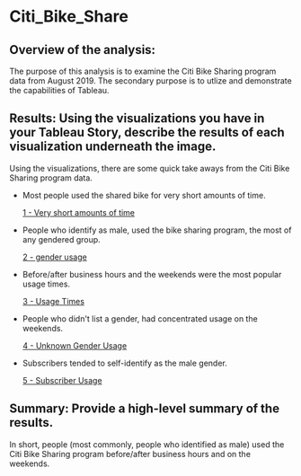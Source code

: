 # Citi_Bike_Share

## Overview of the analysis: 
The purpose of this analysis is to examine the Citi Bike Sharing program data from August 2019. The secondary purpose is to utlize and demonstrate the capabilities of Tableau.

## Results: Using the visualizations you have in your Tableau Story, describe the results of each visualization underneath the image.
Using the visualizations, there are some quick take aways from the Citi Bike Sharing program data. 

 - Most people used the shared bike for very short amounts of time. 

     [1 - Very short amounts of time](https://github.com/stoffel-brian/Citi_Bike_Share/blob/2d6f1a8f8e2b9192030398f5d9aeb32db957a852/1%20-%20Very%20short%20amounts%20of%20time.PNG)

 - People who identify as male, used the bike sharing program, the most of any gendered group. 

     [2 - gender usage](https://github.com/stoffel-brian/Citi_Bike_Share/blob/2d6f1a8f8e2b9192030398f5d9aeb32db957a852/2%20-%20gender%20usage.PNG)

 - Before/after business hours and the weekends were the most popular usage times.

     [3 - Usage Times](https://github.com/stoffel-brian/Citi_Bike_Share/blob/2d6f1a8f8e2b9192030398f5d9aeb32db957a852/3%20-%20Usage%20times.PNG) 

 - People who didn't list a gender, had concentrated usage on the weekends.

     [4 - Unknown Gender Usage](https://github.com/stoffel-brian/Citi_Bike_Share/blob/2d6f1a8f8e2b9192030398f5d9aeb32db957a852/4%20-%20Unknown%20gender%20usage.PNG)

 - Subscribers tended to self-identify as the male gender.

     [5 - Subscriber Usage](https://github.com/stoffel-brian/Citi_Bike_Share/blob/2d6f1a8f8e2b9192030398f5d9aeb32db957a852/5%20-%20Subscriber%20Usage.PNG)


## Summary: Provide a high-level summary of the results.

In short, people (most commonly, people who identified as male) used the Citi Bike Sharing program before/after business hours and on the weekends.
